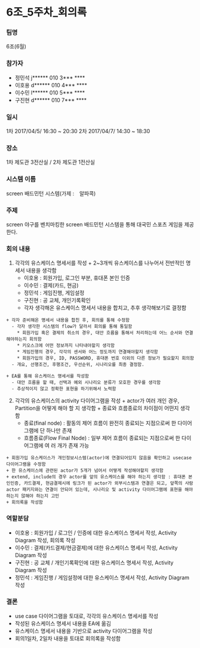 # 6조_5주차_회의록

### 팀명
  6조(6월)

### 참가자
  - 정민석 j****** 010 3*** ****
  - 이호용 d****** 010 4*** ****
  - 이수민 l****** 010 5*** ****
  - 구진현 d****** 010 7*** ****

### 일시
  1차 2017/04/5/ 16:30 ~ 20:30
  2차 2017/04/7/ 14:30 ~ 18:30

### 장소
  1차 제도관 3전산실 / 2차 제도관 1전산실
### 시스템 이름
  screen 배드민턴 시스템(가제 :　알파콕)
### 주제
  screen 야구를 벤치마킹한 screen 배드민턴 시스템을 통해 대국민 스포츠 게임을 제공한다.

### 회의 내용
  1. 각각의 유스케이스 명세서를 작성
    + 2~3개씩 유스케이스를 나누어서 전반적인 명세서 내용을 생각함
      - 이호용 : 회원가입, 로그인 부분, 휴대폰 본인 인증
      - 이수민 : 결제(카드, 현금)
      - 정민석 : 게임진행, 게임설정
      - 구진현 : 공 교체, 개인기록확인
      - 각자 생각해온 유스케이스 명세서 내용을 합치고, 추후 생각해보기로 결정함

    + 각자 준비해온 명세서 내용을 합친 후, 회의를 통해 수정함
      - 각자 생각한 시스템의 flow가 달라서 회의를 통해 통일함
        * 회원가입 혹은 결제의 취소의 경우, 대안 흐름을 통해서 처리하는데 어느 순서와 연결해야하는지 회의함
        * 키오스크에 어떤 정보까지 나타내야할지 생각함
        * 게임진행의 경우, 각각의 센서와 어느 정도까지 연결해야할지 생각함
        * 회원가입의 경우, ID, PASSWORD, 휴대폰 번호 이외의 다른 정보가 필요할지 회의함
      - 개요, 선행조건, 후행조건, 우선순위, 시나리오를 최종 결정함.

    + EA를 통해 유스케이스 명세서를 작성함
      - 대안 흐름을 할 때, 선택과 예외 시나리오 분류가 모호한 경우를 생각함
      - 추상적이지 않고 정확한 표현을 하기위해서 노력함

  2. 각각의 유스케이스의 activity 다이어그램을 작성
    + actor가 여러 개인 경우, Partition을 어떻게 해야 할 지 생각함
    + 종료와 흐름종료의 차이점이 어떤지 생각함
      - 종료(final node) : 활동의 제어 흐름이 완전히 종료되는 지점으로써 한 다이어
  그램에 단 하나만 존재
      - 흐름종료(Flow Final Node) : 일부 제어 흐름이 종료되는 지점으로써 한 다이어그램에 여
  러 개가 존재 가능

    + 회원가입 유스케이스가 개인정보시스템(actor)에 연결되어있지 않음을 확인하고 usecase 다이어그램을 수정함
    + 한 유스케이스에 관련된 actor가 5개가 넘어서 어떻게 작성해야할지 생각함
    + extend, include의 경우 actor를 앞의 유스케이스를 해야 하는지 생각함 : 휴대폰 본인인증, 카드결제, 현금결제시에 링크가 된 actor가 외부시스템과 연결은 되고, 앞쪽의 사람 actor 패키지와는 연결이 안되어 있는데, 시나리오 및 activity 다이어그램에 표현을 해야하는지 않해야 하는지 고민
    + 회의록을 작성함

### 역할분담
  + 이호용 : 회원가입 / 로그인 / 인증에 대한 유스케이스 명세서 작성, Activity Diagram 작성, 회의록 작성
  + 이수민 : 결제(카드결제/현금결제)에 대한 유스케이스 명세서 작성, Activity Diagram 작성
  + 구진현 : 공 교체 / 개인기록확인에 대한 유스케이스 명세서 작성, Activity Diagram 작성
  + 정민석 : 게임진행 / 게임설정에 대한 유스케이스 명세서 작성, Activity Diagram 작성

### 결론
  + use case 다이어그램을 토대로, 각각의 유스케이스 명세서를 작성
  + 작성된 유스케이스 명세서 내용을 EA에 옮김
  + 유스케이스 명세서 내용을 기반으로 activity 다이어그램을 작성
  + 회의1일차, 2일차 내용을 토대로 회의록을 작성함
